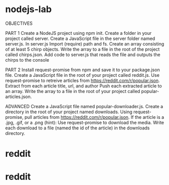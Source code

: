 # nodejs-lab

OBJECTIVES

PART 1
Create a NodeJS project using npm init.
Create a folder in your project called server.
Create a JavaScript file in the server folder named server.js.
In server.js
Import (require) path and fs.
Create an array consisting of at least 5 chirp objects.
Write the array to a file in the root of the project called chirps.json.
Add code to server.js that reads the file and outputs the chirps to the console

PART 2
Install request-promise from npm and save it to your package.json file.
Create a JavaScript file in the root of your project called reddit.js.
Use request-promise to retreive articles from https://reddit.com/r/popular.json.
Extract from each article title, url, and author
Push each extracted article to an array.
Write the array to a file in the root of your project called popular-articles.json.

ADVANCED
Create a JavaScript file named popular-downloader.js.
Create a directory in the root of your project named downloads.
Using request-promise, pull articles from https://reddit.com/r/popular.json.
If the article is a .jpg, .gif, or a .png (hint):
Use request-promise to download the media.
Write each download to a file (named the id of the article) in the downloads directory.
# reddit
# reddit
